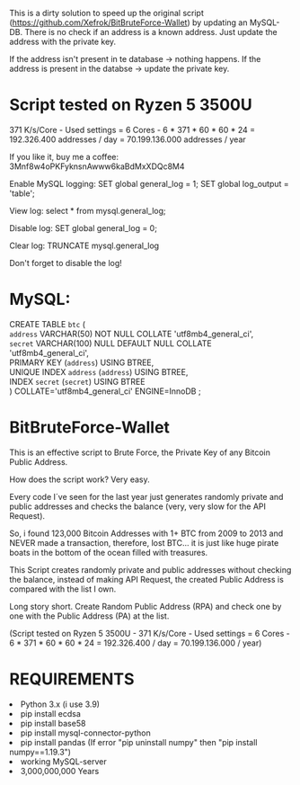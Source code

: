 This is a dirty solution to speed up the original script (https://github.com/Xefrok/BitBruteForce-Wallet) by updating an MySQL-DB. There is no check if an address is a known address. Just update the address with the private key.

If the address isn't present in te database -> nothing happens. If the address is present in the databse -> update the private key.

# Script tested on Ryzen 5 3500U
371 K/s/Core - Used settings = 6 Cores - 6 * 371 * 60 * 60 * 24 = 192.326.400 addresses / day = 70.199.136.000 addresses / year

If you like it, buy me a coffee: 3Mnf8w4oPKFyknsnAwww6kaBdMxXDQc8M4

Enable MySQL logging: 
SET global general_log = 1;
SET global log_output = 'table';

View log:
select * from mysql.general_log;

Disable log:
SET global general_log = 0;

Clear log:
TRUNCATE mysql.general_log

Don't forget to disable the log!

# MySQL:

CREATE TABLE `btc` (<br>
	`address` VARCHAR(50) NOT NULL COLLATE 'utf8mb4_general_ci',<br>
	`secret` VARCHAR(100) NULL DEFAULT NULL COLLATE 'utf8mb4_general_ci',<br>
	PRIMARY KEY (`address`) USING BTREE,<br>
	UNIQUE INDEX `address` (`address`) USING BTREE,<br>
	INDEX `secret` (`secret`) USING BTREE<br>
)
COLLATE='utf8mb4_general_ci'
ENGINE=InnoDB
;

# BitBruteForce-Wallet
This is an effective script to Brute Force, the Private Key of any Bitcoin Public Address.

How does the script work? Very easy.

Every code I´ve seen for the last year just generates randomly private and public addresses and checks the balance (very, very slow for the API Request).

So, i found 123,000 Bitcoin Addresses with 1+ BTC from 2009 to 2013 and NEVER made a transaction, therefore, lost BTC... it is just like huge pirate boats in the bottom of the ocean filled with treasures.

This Script creates randomly private and public addresses without checking the balance, instead of making API Request, the created Public Address is compared with the list I own.

Long story short. Create Random Public Address (RPA) and check one by one with the Public Address (PA) at the list.

(Script tested on Ryzen 5 3500U - 371 K/s/Core - Used settings = 6 Cores - 6 * 371 * 60 * 60 * 24 = 192.326.400 / day = 70.199.136.000 / year)


# REQUIREMENTS
<li>Python 3.x (i use 3.9)</li>
<li>pip install ecdsa</li>
<li>pip install base58</li>
<li>pip install mysql-connector-python</li>
<li>pip install pandas (If error "pip uninstall numpy" then "pip install numpy==1.19.3")</li>
<li>working MySQL-server</li>
<li>3,000,000,000 Years</li>

